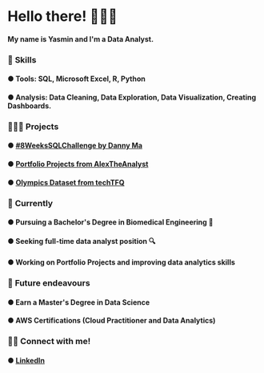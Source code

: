 # Hello there! 🙋🏽‍♀️

#### My name is Yasmin and I'm a Data Analyst.



### 📌 **Skills**

#### ● Tools: SQL, Microsoft Excel, R, Python

#### ● Analysis: Data Cleaning, Data Exploration, Data Visualization, Creating Dashboards.



### 👩🏽‍💻 **Projects**

#### ● [#8WeeksSQLChallenge by Danny Ma](https://github.com/yasminsoltani/8-Weeks-SQL-Challenge) 

#### ● [Portfolio Projects from AlexTheAnalyst](https://github.com/YasminS199/SQL-first-project-from-Alex-the-Analyst-)

#### ● [Olympics Dataset from techTFQ](https://github.com/yasminsoltani/Olympics-Dataset-/blob/main/Olympics%20Dataset%20from%20techTFQ/Olympics%20Dataset.md)


### 🌱 **Currently**

#### ● Pursuing a Bachelor's Degree in Biomedical Engineering 🧬

#### ● Seeking full-time data analyst position 🔍

#### ● Working on Portfolio Projects and improving data analytics skills


### 🏹 **Future endeavours**

#### ● Earn a Master's Degree in Data Science

#### ● AWS Certifications (Cloud Practitioner and Data Analytics)



### 🤝🏽 **Connect with me!**

#### ● [LinkedIn](https://www.linkedin.com/in/yasmin-soltani-474336206/)
